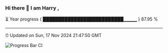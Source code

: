### Hi there 👋 I am Harry , 

⏳ Year progress { ██████████████████████████▁▁▁▁ } 87.95 %

---

⏰ Updated on Sun, 17 Nov 2024 21:47:50 GMT

![Progress Bar CI](https://github.com/duykhang68/duykhang68/workflows/Progress%20Bar%20CI/badge.svg)
